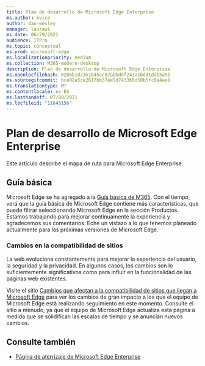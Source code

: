 ```yaml
---
title: Plan de desarrollo de Microsoft Edge Enterprise
ms.author: kvice
author: dan-wesley
manager: laurawi
ms.date: 06/29/2021
audience: ITPro
ms.topic: conceptual
ms.prod: microsoft-edge
ms.localizationpriority: medium
ms.collection: M365-modern-desktop
description: Plan de desarrollo de Microsoft Edge Enterprise
ms.openlocfilehash: 0286b1d23e1645cc87abbdef241a1bdd1ddb5a5b
ms.sourcegitcommit: bce02a5ce2617bb37ee5d743365d50b5fc8e4aa1
ms.translationtype: MT
ms.contentlocale: es-ES
ms.lasthandoff: 07/09/2021
ms.locfileid: "11643156"
---
```

# <a name="microsoft-edge-enterprise-roadmap"></a>Plan de desarrollo de Microsoft Edge Enterprise

Este artículo describe el mapa de ruta para Microsoft Edge Enterprise.

## <a name="roadmap"></a>Guía básica

Microsoft Edge se ha agregado a la [Guía básica de M365](https://www.microsoft.com/microsoft-365/roadmap?filters=&searchterms=Microsoft%2CEdge). Con el tiempo, verá que la guía básica de Microsoft Edge contiene más características, que puede filtrar seleccionando Microsoft Edge en la sección Productos. Estamos trabajando para mejorar continuamente la experiencia y agradecemos sus comentarios. Eche un vistazo a lo que tenemos planeado actualmente para las próximas versiones de Microsoft Edge. 

### <a name="site-compatibility-changes"></a>Cambios en la compatibilidad de sitios

La web evoluciona constantemente para mejorar la experiencia del usuario, la seguridad y la privacidad. En algunos casos, los cambios son lo suficientemente significativos como para influir en la funcionalidad de las páginas web existentes.

Visite el sitio [Cambios que afectan a la compatibilidad de sitios que llegan a Microsoft Edge](/microsoft-edge/web-platform/site-impacting-changes) para ver los cambios de gran impacto a los que el equipo de Microsoft Edge está realizando seguimiento en este momento. Consulte el sitio a menudo, ya que el equipo de Microsoft Edge actualiza esta página a medida que se solidifican las escalas de tiempo y se anuncian nuevos cambios.

## <a name="see-also"></a>Consulte también

- [Página de aterrizaje de Microsoft Edge Enterprise](https://aka.ms/EdgeEnterprise)